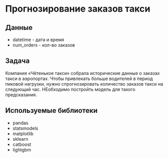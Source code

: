 # Прогнозирование заказов такси 

## Данные 
- datetime - дата и время
- num_orders - кол-во заказов

## Задача
Компания «Чётенькое такси» собрала исторические данные о заказах такси в аэропортах. Чтобы привлекать больше водителей в период пиковой нагрузки, нужно спрогнозировать количество заказов такси на следующий час. НЕобходимо постройть модель для такого предсказания.

## Используемые библиотеки 
- pandas
- statsmodels
- matplotlib
- sklearn
- catboost
- lightgbm
